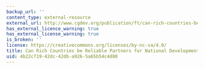 ```yaml
---
backup_url: ''
content_type: external-resource
external_url: http://www.cgdev.org/publication/ft/can-rich-countries-be-reliable-partners-national-development
has_external_licence_warning: true
has_external_license_warning: true
is_broken: ''
license: https://creativecommons.org/licenses/by-nc-sa/4.0/
title: Can Rich Countries be Reliable Partners for National Development?
uid: 4b22c719-42dc-42db-a926-5a65b54c4d80
---
```

